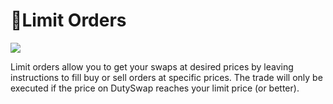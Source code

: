 # 📝Limit Orders

![](../../../.gitbook/assets/limit\_orders\_header.png)

Limit orders allow you to get your swaps at desired prices by leaving instructions to fill buy or sell orders at specific prices. The trade will only be executed if the price on DutySwap reaches your limit price (or better).
